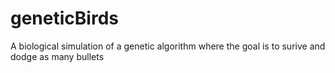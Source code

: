 # geneticBirds
A biological simulation of a genetic algorithm where the goal is to surive and dodge as many bullets

